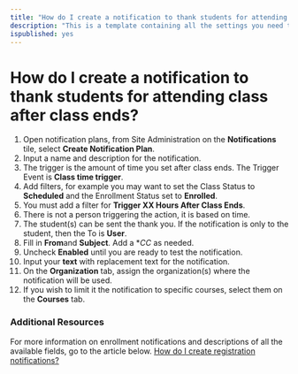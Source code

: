 ```yaml
---
title: "How do I create a notification to thank students for attending class after class ends?"
description: "This is a template containing all the settings you need to create an automated notification to be sent to thank students for attending class."
ispublished: yes
---
```


# How do I create a notification to thank students for attending class after class ends?

1. Open notification plans, from Site Administration on the **Notifications** tile, select **Create Notification Plan**.
1. Input a name and description for the notification.
1. The trigger is the amount of time you set after class ends. The Trigger Event is **Class time trigger**.
1. Add filters, for example you may want to set the Class Status to **Scheduled** and the Enrollment Status set to **Enrolled**. 
1. You must add a filter for **Trigger XX Hours After Class Ends**.
1. There is not a person triggering the action, it is based on time. 
1. The student(s) can be sent the thank you. If the notification is only to the student, then the To is **User**. 
1. Fill in **From**and **Subject**. Add a **CC* as needed. 
1. Uncheck **Enabled** until you are ready to test the notification.
1. Input your **text** with replacement text for the notification.
1. On the **Organization** tab, assign the organization(s) where the notification will be used.
1. If you wish to limit it the notification to specific courses, select them on the **Courses** tab.

### Additional Resources

For more information on enrollment notifications and descriptions of all the available fields, go to the article below. 
[How do I create registration notifications?](/tms/tms-administrators/notifications/registration-notification.md)
